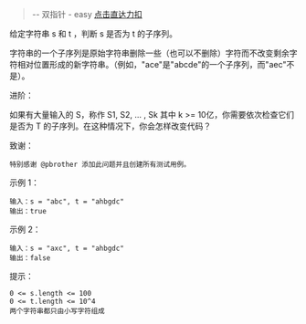 > -- 双指针 - easy
> [点击直达力扣](https://leetcode.cn/problems/is-subsequence/description/)


给定字符串 s 和 t ，判断 s 是否为 t 的子序列。

字符串的一个子序列是原始字符串删除一些（也可以不删除）字符而不改变剩余字符相对位置形成的新字符串。（例如，"ace"是"abcde"的一个子序列，而"aec"不是）。

进阶：

如果有大量输入的 S，称作 S1, S2, ... , Sk 其中 k >= 10亿，你需要依次检查它们是否为 T 的子序列。在这种情况下，你会怎样改变代码？

致谢：

    特别感谢 @pbrother 添加此问题并且创建所有测试用例。

 

示例 1：

    输入：s = "abc", t = "ahbgdc"
    输出：true

示例 2：

    输入：s = "axc", t = "ahbgdc"
    输出：false

 

提示：

    0 <= s.length <= 100
    0 <= t.length <= 10^4
    两个字符串都只由小写字符组成